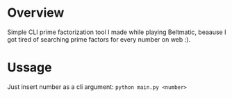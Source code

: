 # Overview
Simple CLI prime factorization tool I made while playing Beltmatic, beaause I got tired of searching prime factors for every number on web :).

# Ussage 

Just insert number as a cli argument:
`python main.py <number>`
